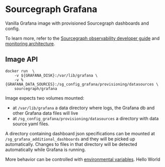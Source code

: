 # Sourcegraph Grafana

Vanilla Grafana image with provisioned Sourcegraph dashboards and config.

To learn more, refer to the [Sourcegraph observability developer guide](https://sourcegraph.com/docs/dev/background-information/observability) and [monitoring architecture](https://handbook.sourcegraph.com/engineering/observability/monitoring_architecture#sourcegraph-grafana).

## Image API

```shell script
docker run  \
    -v ${GRAFANA_DISK}:/var/lib/grafana \
    -v %{GRAFANA_DATA_SOURCES}:/sg_config_grafana/provisioning/datasources \
    sourcegraph/grafana
```

Image expects two volumes mounted:

- at `/var/lib/grafana` a data directory where logs, the Grafana db and other Grafana data files will live
- at `/sg_config_grafana/provisioning/datasources` a directory with data source yaml files.

A directory containing dashboard json specifications can be mounted at
`/sg_grafana_additional_dashboards` and they will be picked up automatically. Changes to files in that directory
will be detected automatically while Grafana is running.

More behavior can be controlled with
[environmental variables](https://grafana.com/docs/installation/configuration/).
Hello World
